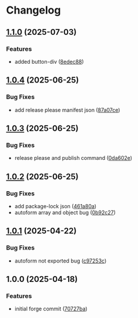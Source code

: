 # Changelog

## [1.1.0](https://github.com/hephtal/forge-node/compare/v1.0.4...v1.1.0) (2025-07-03)


### Features

* added button-div ([8edec88](https://github.com/hephtal/forge-node/commit/8edec8870fd479f043c0035a3c63c4930a614e92))

## [1.0.4](https://github.com/hephtal/forge-node/compare/v1.0.3...v1.0.4) (2025-06-25)


### Bug Fixes

* add release please manifest json ([87a07ce](https://github.com/hephtal/forge-node/commit/87a07ce87695416946f8c6e247abef4e599d82a5))

## [1.0.3](https://github.com/hephtal/forge-node/compare/v1.0.2...v1.0.3) (2025-06-25)


### Bug Fixes

* release please and publish command ([0da602e](https://github.com/hephtal/forge-node/commit/0da602e4f50fbcdd5eac531d691d44ee6ac866ea))

## [1.0.2](https://github.com/hephtal/forge-node/compare/v1.0.1...v1.0.2) (2025-06-25)


### Bug Fixes

* add package-lock json ([461a80a](https://github.com/hephtal/forge-node/commit/461a80a6940ca4bf235dcdcf2b648e9f8f61bf2b))
* autoform array and object bug ([0b92c27](https://github.com/hephtal/forge-node/commit/0b92c27645035f0cb135fe3a58230111523f3222))

## [1.0.1](https://github.com/hephtal/forge-node/compare/v1.0.0...v1.0.1) (2025-04-22)


### Bug Fixes

* autoform not exported bug ([c97253c](https://github.com/hephtal/forge-node/commit/c97253c2fd395b0a270ea0f8feb7713320011f11))

## 1.0.0 (2025-04-18)


### Features

* initial forge commit ([70727ba](https://github.com/hephtal/forge-node/commit/70727baf123a2679369595750ea611adc2aa50da))

